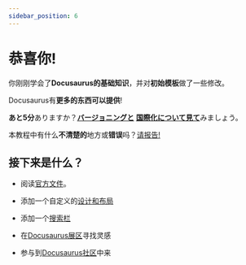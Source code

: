 ```yaml
---
sidebar_position: 6
---
```


# 恭喜你!

你刚刚学会了<strong>Docusaurus的基础知识</strong>，并对<strong>初始模板</strong>做了一些修改。

Docusaurus有<strong>更多的东西可以提供</strong>!

<strong>あと5分</strong>ありますか？<strong><a href="../tutorial-extras/manage-docs-versions.md">バージョニングと</a></strong> <strong><a href="../tutorial-extras/translate-your-site.md">国際化について見て</a></strong>みましょう。

本教程中有什么<strong>不清楚的</strong>地方或<strong>错误</strong>吗？<a href="https://github.com/facebook/docusaurus/discussions/4610">请报告!</a>

## 接下来是什么？

*   阅读<a href="https://docusaurus.io/">官方文件</a>。

*   添加一个自定义的<a href="https://docusaurus.io/docs/styling-layout">设计和布局</a>

*   添加一个<a href="https://docusaurus.io/docs/search">搜索栏</a>

*   在<a href="https://docusaurus.io/showcase">Docusaurus展区</a>寻找灵感

*   参与到<a href="https://docusaurus.io/community/support">Docusaurus社区</a>中来
